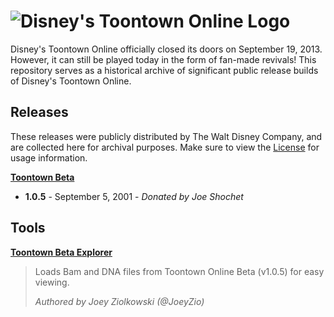 # ![Disney's Toontown Online Logo](https://i.imgur.com/VsBbjC5.png)

Disney's Toontown Online officially closed its doors on September 19, 2013. However, it can still be played today in the form of fan-made revivals! This repository serves as a historical archive of significant public release builds of Disney's Toontown Online.

## Releases

These releases were publicly distributed by The Walt Disney Company, and are collected here for archival purposes. Make sure to view the [License](Releases/LICENSE.md) for usage information.

**[Toontown Beta](Releases/ToontownBeta)**

* **1.0.5** - September 5, 2001 - *Donated by Joe Shochet*

## Tools

**[Toontown Beta Explorer](Tools/ToontownBetaExplorer)**

> Loads Bam and DNA files from Toontown Online Beta (v1.0.5) for easy viewing.
>
> *Authored by Joey Ziolkowski (@JoeyZio)*
